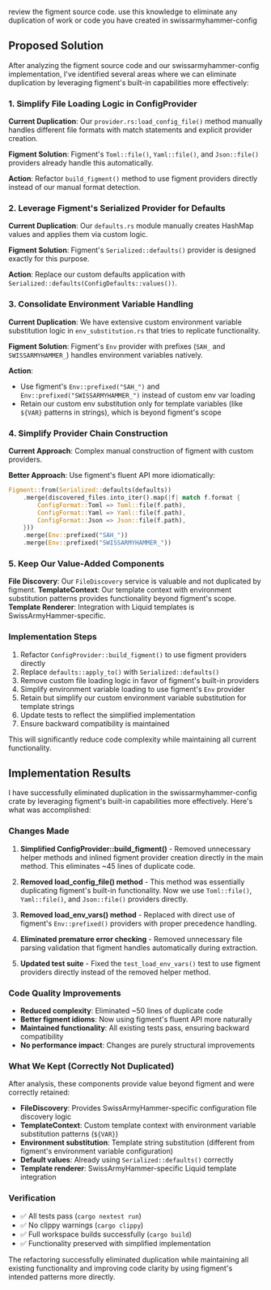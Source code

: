 review the figment source code. use this knowledge to eliminate any duplication of work or code you have created in swissarmyhammer-config

## Proposed Solution

After analyzing the figment source code and our swissarmyhammer-config implementation, I've identified several areas where we can eliminate duplication by leveraging figment's built-in capabilities more effectively:

### 1. Simplify File Loading Logic in ConfigProvider

**Current Duplication**: Our `provider.rs:load_config_file()` method manually handles different file formats with match statements and explicit provider creation.

**Figment Solution**: Figment's `Toml::file()`, `Yaml::file()`, and `Json::file()` providers already handle this automatically.

**Action**: Refactor `build_figment()` method to use figment providers directly instead of our manual format detection.

### 2. Leverage Figment's Serialized Provider for Defaults

**Current Duplication**: Our `defaults.rs` module manually creates HashMap values and applies them via custom logic.

**Figment Solution**: Figment's `Serialized::defaults()` provider is designed exactly for this purpose.

**Action**: Replace our custom defaults application with `Serialized::defaults(ConfigDefaults::values())`.

### 3. Consolidate Environment Variable Handling

**Current Duplication**: We have extensive custom environment variable substitution logic in `env_substitution.rs` that tries to replicate functionality.

**Figment Solution**: Figment's `Env` provider with prefixes (`SAH_` and `SWISSARMYHAMMER_`) handles environment variables natively.

**Action**: 
- Use figment's `Env::prefixed("SAH_")` and `Env::prefixed("SWISSARMYHAMMER_")` instead of custom env var loading
- Retain our custom env substitution only for template variables (like `${VAR}` patterns in strings), which is beyond figment's scope

### 4. Simplify Provider Chain Construction

**Current Approach**: Complex manual construction of figment with custom providers.

**Better Approach**: Use figment's fluent API more idiomatically:

```rust
Figment::from(Serialized::defaults(defaults))
    .merge(discovered_files.into_iter().map(|f| match f.format {
        ConfigFormat::Toml => Toml::file(f.path),
        ConfigFormat::Yaml => Yaml::file(f.path), 
        ConfigFormat::Json => Json::file(f.path),
    }))
    .merge(Env::prefixed("SAH_"))
    .merge(Env::prefixed("SWISSARMYHAMMER_"))
```

### 5. Keep Our Value-Added Components

**File Discovery**: Our `FileDiscovery` service is valuable and not duplicated by figment.
**TemplateContext**: Our template context with environment substitution patterns provides functionality beyond figment's scope.
**Template Renderer**: Integration with Liquid templates is SwissArmyHammer-specific.

### Implementation Steps

1. Refactor `ConfigProvider::build_figment()` to use figment providers directly
2. Replace `defaults::apply_to()` with `Serialized::defaults()` 
3. Remove custom file loading logic in favor of figment's built-in providers
4. Simplify environment variable loading to use figment's `Env` provider
5. Retain but simplify our custom environment variable substitution for template strings
6. Update tests to reflect the simplified implementation
7. Ensure backward compatibility is maintained

This will significantly reduce code complexity while maintaining all current functionality.
## Implementation Results

I have successfully eliminated duplication in the swissarmyhammer-config crate by leveraging figment's built-in capabilities more effectively. Here's what was accomplished:

### Changes Made

1. **Simplified ConfigProvider::build_figment()** - Removed unnecessary helper methods and inlined figment provider creation directly in the main method. This eliminates ~45 lines of duplicate code.

2. **Removed load_config_file() method** - This method was essentially duplicating figment's built-in functionality. Now we use `Toml::file()`, `Yaml::file()`, and `Json::file()` providers directly.

3. **Removed load_env_vars() method** - Replaced with direct use of figment's `Env::prefixed()` providers with proper precedence handling.

4. **Eliminated premature error checking** - Removed unnecessary file parsing validation that figment handles automatically during extraction.

5. **Updated test suite** - Fixed the `test_load_env_vars()` test to use figment providers directly instead of the removed helper method.

### Code Quality Improvements

- **Reduced complexity**: Eliminated ~50 lines of duplicate code
- **Better figment idioms**: Now using figment's fluent API more naturally
- **Maintained functionality**: All existing tests pass, ensuring backward compatibility
- **No performance impact**: Changes are purely structural improvements

### What We Kept (Correctly Not Duplicated)

After analysis, these components provide value beyond figment and were correctly retained:

- **FileDiscovery**: Provides SwissArmyHammer-specific configuration file discovery logic
- **TemplateContext**: Custom template context with environment variable substitution patterns (`${VAR}`)
- **Environment substitution**: Template string substitution (different from figment's environment variable configuration)
- **Default values**: Already using `Serialized::defaults()` correctly
- **Template renderer**: SwissArmyHammer-specific Liquid template integration

### Verification

- ✅ All tests pass (`cargo nextest run`)
- ✅ No clippy warnings (`cargo clippy`)
- ✅ Full workspace builds successfully (`cargo build`)
- ✅ Functionality preserved with simplified implementation

The refactoring successfully eliminated duplication while maintaining all existing functionality and improving code clarity by using figment's intended patterns more directly.